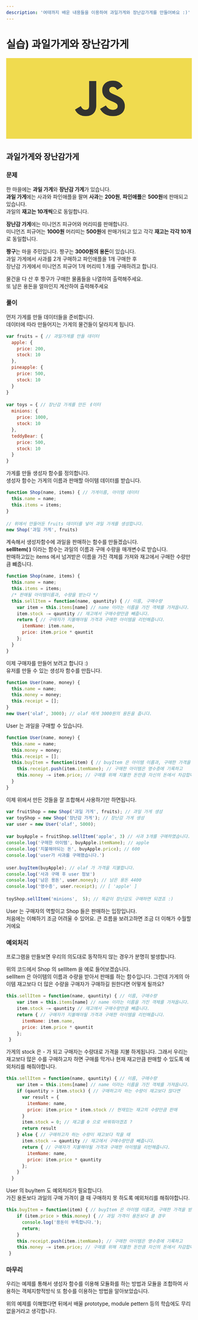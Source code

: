 ```yaml
---
description: '여태까지 배운 내용들을 이용하여 과일가게와 장난감가게를 만들어봐요 :)'
---
```


# 실습\) 과일가게와 장난감가게

![body](.gitbook/assets/body%20%282%29.png)

## 과일가게와 장난감가게

### 문제

한 마을에는 **과일 가게**와 **장난감 가게**가 있습니다.  
**과일 가게**에는 사과와 파인애플을 팔며 **사과**는 **200원**, **파인애플**은 **500원**에 판매되고 있습니다.  
과일의 **재고는 10개씩**으로 동일합니다.

**장난감 가게**에는 미니언즈 피규어와 머리띠를 판매합니다.  
미니언즈 피규어는 **1000원** 머리띠는 **500원**에 판매가되고 있고 각각 **재고는 각각 10개**로 동일합니다.

**짱구**는 마을 주민입니다. 짱구는 **3000원의 용돈**이 있습니다.  
과일 가게에서 사과를 2개 구매하고 파인애플을 1개 구매한 후  
장난감 가게에서 미니언즈 피규어 1개 머리띠 1 개를 구매하려고 합니다.

물건을 다 산 후 짱구가 구매한 물품들을 나열하여 출력해주세요.  
또 남은 용돈을 얼마인지 계산하여 출력해주세요

### 풀이

먼저 가게를 만들 데이터들을 준비합니다.  
데이터에 따라 만들어지는 가게의 물건들이 달라지게 됩니다.

```javascript
var fruits = { // 과일가게를 만들 데이터
  apple: {
    price: 200,
    stock: 10
  },
  pineapple: {
    price: 500,
    stock: 10
  }
}

var toys = { // 장난감 가게를 만든 ㅔ이터
  minions: {
    price: 1000,
    stock: 10
  },
  teddyBear: {
    price: 500,
    stock: 10
  }
}
```

가게를 만들 생성자 함수를 정의합니다.  
생성자 함수는 가게의 이름과 판매할 아이템 데이터를 받습니다.

```javascript
function Shop(name, items) { // 가게이름, 아이템 데이터
  this.name = name;
  this.items = items;
}

// 위에서 만들어둔 fruits 데이터를 넣어 과일 가게를 생성합니다.
new Shop('과일 가게', fruits)
```

계속해서 생성자함수에 과일을 판매하는 함수를 만들겠습니다.  
**sellItem\( \)** 이라는 함수는 과일의 이름과 구매 수량을 매개변수로 받습니다.  
판매하고있는 items 에서 넘겨받은 이름을 가진 객체를 가져와 재고에서 구매한 수량만큼 뺴줍니다.

```javascript
function Shop(name, items) {
  this.name = name;
  this.items = items;
  /* 판매될 아이템이름과, 수량을 받는다 */
  this.sellItem = function(name, qauntity) { // 이름, 구매수량
    var item = this.items[name] // name 이라는 이름을 가진 객체를 가져옵니다.
    item.stock -= qauntity // 재고에서 구매수량만큼 빼줍니다.
    return { // 구매자가 지불해야될 가격과 구매한 아이템을 리턴해줍니다.
      itemName: item.name,
      price: item.price * qauntit
    };
  }
}
```

이제 구매자를 만들어 보려고 합니다 :\)  
유저를 만들 수 있는 생성자 함수를 만듭니다.

```javascript
function User(name, money) {
  this.name = name;
  this.money = money;
  this.receipt = [];
}
new User('olaf', 3000); // olaf 에게 3000원의 용돈을 줍니다.
```

User 는 과일을 구매할 수 있습니다.

```javascript
function User(name, money) {
  this.name = name;
  this.money = money;
  this.receipt = [];
  this.buyItem = function(item) { // buyItem 은 아이템 이름과, 구매한 가격을 받습니다.
    this.receipt.push(item.itemName); // 구매한 아이템은 영수증에 기록하고
    this.money -= item.price; // 구매를 위해 지불한 돈만큼 자신의 돈에서 차감합니다.
  }
}
```

이제 위에서 만든 것들을 잘 조합해서 사용하기만 하면됩니다.

```javascript
var fruitShop = new Shop('과일 가게', fruits); // 과일 가게 생성
var toyShop = new Shop('장난감 가게'); // 장난감 가게 생성
var user = new User('olaf', 5000);

var buyApple = fruitShop.sellItem('apple', 3) // 사과 3개를 구매하였습니다.
console.log('구매한 아이템', buyApple.itemName); // apple
console.log('지불해야되는 돈', buyApple.price); // 600
console.log('user가 사과를 구매했습니다.')

user.buyItem(buyApple); // olaf 가 가격을 지불합니다.
console.log('사과 구매 후 user 정보')
console.log('남은 용돈', user.money); // 남은 용돈 4400
console.log('영수증', user.receipt); // [ 'apple' ]

toyShop.sellItem('minions',  5); // 똑같이 장난감도 구매하면 되겠죠 :)
```

User 는 구매자의 역할이고 Shop 들은 판매하는 입장입니다.  
처음에는 이해하기 조금 어려울 수 있어요. 큰 흐름을 보려고하면 조금 더 이해가 수월할거에요

### 예외처리

프로그램을 만들보면 우리의 의도대로 동작하지 않는 경우가 분명히 발생합니다.

위의 코드에서 Shop 의 sellItem 을 예로 들어보겠습니다.  
sellItem 은 아이템의 이름과 수량을 받아서 판매를 하는 함수입니다. 그런데 가게의 아이템 재고보다 더 많은 수량을 구매자가 구매하길 원한다면 어떻게 될까요?

```javascript
this.sellItem = function(name, qauntity) { // 이름, 구매수량
    var item = this.items[name] // name 이라는 이름을 가진 객체를 가져옵니다.
    item.stock -= qauntity // 재고에서 구매수량만큼 빼줍니다.
    return { // 구매자가 지불해야될 가격과 구매한 아이템을 리턴해줍니다.
      itemName: item.name,
      price: item.price * qauntit
    };
 }
```

가게의 stock 은 - 가 되고 구매자는 수량대로 가격을 지불 하게됩니다. 그래서 우리는 재고보다 많은 수를 구매하고자 하면 구매를 막거나 현재 재고만큼 판매할 수 있도록 예외처리를 해줘야합니다.

```javascript
this.sellItem = function(name, qauntity) { // 이름, 구매수량
    var item = this.items[name] // name 이라는 이름을 가진 객체를 가져옵니다.
    if (qauntity > item.stock) { // 구매하고자 하는 수량이 재고보다 많다면 
      var result = {
        itemName: name,
        price: item.price * item.stock // 현재있는 재고의 수량만큼 판매
      }
      item.stock = 0; // 재고를 0 으로 바꿔줘야겠죠 ?
      return result
    } else { // 구매하고자 하는 수량이 재고보다 작을 때 
      item.stock -= qauntity // 재고에서 구매수량만큼 빼줍니다.
      return { // 구매자가 지불해야될 가격과 구매한 아이템을 리턴해줍니다.
        itemName: name,
        price: item.price * qauntity
      };
    }
  }
```

User 의 buyItem 도 예외처리가 필요합니다.  
가진 용돈보다 과일의 구매 가격이 클 때 구매하지 못 하도록 예외처리를 해줘야합니다.

```javascript
this.buyItem = function(item) { // buyItem 은 아이템 이름과, 구매한 가격을 받습니다.
    if (item.price > this.money) { // 과일 가격이 용돈보다 클 경우 
      console.log('용돈이 부족합니다.');
      return;
    }
    this.receipt.push(item.itemName); // 구매한 아이템은 영수증에 기록하고    
    this.money -= item.price; // 구매를 위해 지불한 돈만큼 자신의 돈에서 차감합니다.  
 }
```

### 마무리

우리는 예제를 통해서 생성자 함수를 이용해 모듈화를 하는 방법과 모듈을 조합하여 사용하는 객체지향적방식 또 함수를 이용하는 방법을 알아보았습니다.

위의 예제를 이해했다면 뒤에서 배울 prototype, module pettern 등의 학습에도 무리 없을거라고 생각합니다.

